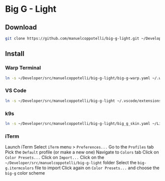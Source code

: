 # Big G - Light

## Download

```sh
git clone https://github.com/manuelcoppotelli/big-g-light.git ~/Developer/src/manuelcoppotelli/big-g-light
```

## Install

### Warp Terminal

```sh
ln -s ~/Developer/src/manuelcoppotelli/big-g-light/big-g-warp.yaml ~/.warp/themes/big-g.yaml
```

### VS Code

```sh
ln -s ~/Developer/src/manuelcoppotelli/big-g-light ~/.vscode/extensions/big-g-light.manuelcop-0.1.0
```

### k9s

```sh
ln -s ~/Developer/src/manuelcoppotelli/big-g-light/big_g_skin.yaml ~/Library/Application\ Support/k9s/skins/big-g.yaml
```

### iTerm

Launch iTerm
Select `iTerm` menu > `Preferences...`
Go to the `Profiles` tab
Pick the `Default` profile (or make a new one)
Navigate to `Colors` tab
Click on `Color Presets...`
Click on `Import...`
Click on the `~/Developer/src/manuelcoppotelli/big-g-light` folder
Select the `big-g.itermcolors` file to import
Click again on `Color Presets...` and choose the `big-g` color scheme
